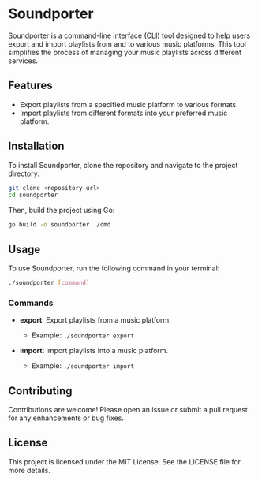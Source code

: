 # Soundporter

Soundporter is a command-line interface (CLI) tool designed to help users export and import playlists from and to various music platforms. This tool simplifies the process of managing your music playlists across different services.

## Features

- Export playlists from a specified music platform to various formats.
- Import playlists from different formats into your preferred music platform.

## Installation

To install Soundporter, clone the repository and navigate to the project directory:

```bash
git clone <repository-url>
cd soundporter
```

Then, build the project using Go:

```bash
go build -o soundporter ./cmd
```

## Usage

To use Soundporter, run the following command in your terminal:

```bash
./soundporter [command]
```

### Commands

- **export**: Export playlists from a music platform.
  - Example: `./soundporter export`

- **import**: Import playlists into a music platform.
  - Example: `./soundporter import`

## Contributing

Contributions are welcome! Please open an issue or submit a pull request for any enhancements or bug fixes.

## License

This project is licensed under the MIT License. See the LICENSE file for more details.
